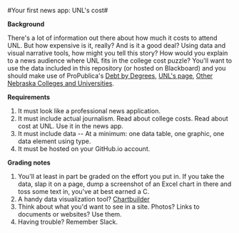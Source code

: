 #Your first news app: UNL's cost#

**Background**

There's a lot of information out there about how much it costs to attend UNL. But how expensive is it, really? And is it a good deal? Using data and visual narrative tools, how might you tell this story? How would you explain to a news audience where UNL fits in the college cost puzzle? You'll want to use the data included in this repository (or hosted on Blackboard) and you should make use of ProPublica's [Debt by Degrees](https://projects.propublica.org/colleges/), [UNL's page](https://projects.propublica.org/colleges/schools/university-of-nebraska-lincoln), [Other Nebraska Colleges and Universities](https://projects.propublica.org/colleges/states/NE).

**Requirements**

1. It must look like a professional news application. 
2. It must include actual journalism. Read about college costs. Read about cost at UNL. Use it in the news app. 
3. It must include data -- At a minimum: one data table, one graphic, one data element using type.
4. It must be hosted on your GitHub.io account. 

**Grading notes**

1. You'll at least in part be graded on the effort you put in. If you take the data, slap it on a page, dump a screenshot of an Excel chart in there and toss some text in, you've at best earned a C. 
2. A handy data visualization tool? [Chartbuilder](https://quartz.github.io/Chartbuilder/)
3. Think about what you'd want to see in a site. Photos? Links to documents or websites? Use them.
4. Having trouble? Remember Slack.
